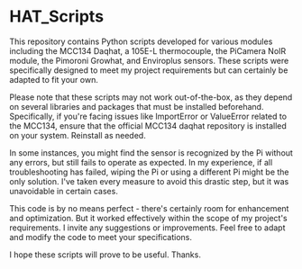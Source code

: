 # HAT_Scripts
This repository contains Python scripts developed for various modules including the MCC134 Daqhat, a 105E-L thermocouple, the PiCamera NoIR module, the Pimoroni Growhat, and Enviroplus sensors. These scripts were specifically designed to meet my project requirements but can certainly be adapted to fit your own.

Please note that these scripts may not work out-of-the-box, as they depend on several libraries and packages that must be installed beforehand. Specifically, if you're facing issues like ImportError or ValueError related to the MCC134, ensure that the official MCC134 daqhat repository is installed on your system. Reinstall as needed.

In some instances, you might find the sensor is recognized by the Pi without any errors, but still fails to operate as expected. In my experience, if all troubleshooting has failed, wiping the Pi or using a different Pi might be the only solution. I've taken every measure to avoid this drastic step, but it was unavoidable in certain cases.

This code is by no means perfect - there's certainly room for enhancement and optimization. But it worked effectively within the scope of my project's requirements. I invite any suggestions or improvements. Feel free to adapt and modify the code to meet your specifications.

I hope these scripts will prove to be useful. Thanks.

